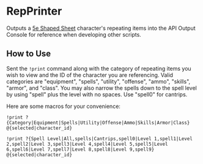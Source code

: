 # RepPrinter

Outputs a [5e Shaped Sheet](http://github.com/mlenser/roll20-character-sheets/tree/master/5eShaped) character's repeating items into the API Output Console for reference when developing other scripts.

## How to Use

Sent the `!print` command along with the category of repeating items you wish to view and the ID of the character you are referencing. Valid categories are "equipment", "spells", "utility", "offense", "ammo", "skills", "armor", and "class". You may also narrow the spells down to the spell level by using "spell" plus the level with no spaces. Use "spell0" for cantrips.

Here are some macros for your convenience:

`!print ?{Category|Equipment|Spells|Utility|Offense|Ammo|Skills|Armor|Class} @{selected|character_id}`

`!print ?{Spell Level|All,spells|Cantrips,spell0|Level 1,spell1|Level 2,spell2|Level 3,spell3|Level 4,spell4|Level 5,spell5|Level 6,spell6|Level 7,spell7|Level 8,spell8|Level 9,spell9} @{selected|character_id}`
